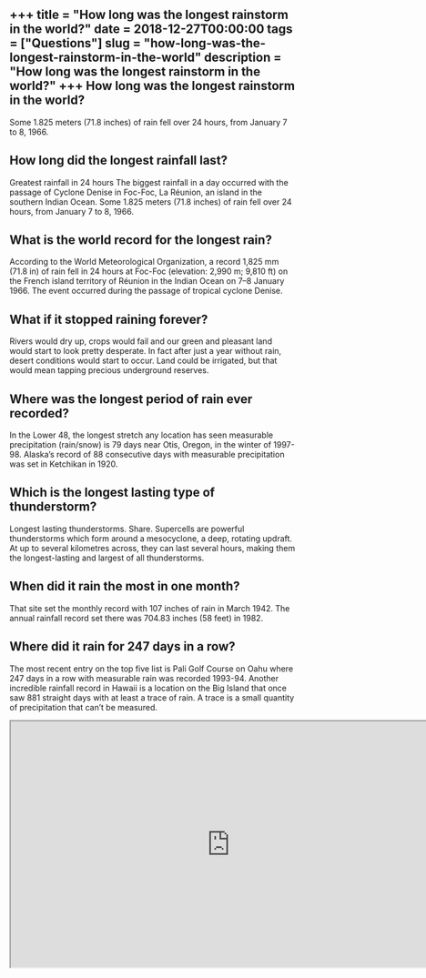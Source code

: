 +++
title = "How long was the longest rainstorm in the world?"
date = 2018-12-27T00:00:00
tags = ["Questions"]
slug = "how-long-was-the-longest-rainstorm-in-the-world"
description = "How long was the longest rainstorm in the world?"
+++
How long was the longest rainstorm in the world?
------------------------------------------------

Some 1.825 meters (71.8 inches) of rain fell over 24 hours, from January 7 to 8, 1966.

How long did the longest rainfall last?
---------------------------------------

Greatest rainfall in 24 hours The biggest rainfall in a day occurred with the passage of Cyclone Denise in Foc-Foc, La Réunion, an island in the southern Indian Ocean. Some 1.825 meters (71.8 inches) of rain fell over 24 hours, from January 7 to 8, 1966.

What is the world record for the longest rain?
----------------------------------------------

According to the World Meteorological Organization, a record 1,825 mm (71.8 in) of rain fell in 24 hours at Foc-Foc (elevation: 2,990 m; 9,810 ft) on the French island territory of Réunion in the Indian Ocean on 7–8 January 1966. The event occurred during the passage of tropical cyclone Denise.

What if it stopped raining forever?
-----------------------------------

Rivers would dry up, crops would fail and our green and pleasant land would start to look pretty desperate. In fact after just a year without rain, desert conditions would start to occur. Land could be irrigated, but that would mean tapping precious underground reserves.

Where was the longest period of rain ever recorded?
---------------------------------------------------

In the Lower 48, the longest stretch any location has seen measurable precipitation (rain/snow) is 79 days near Otis, Oregon, in the winter of 1997-98. Alaska’s record of 88 consecutive days with measurable precipitation was set in Ketchikan in 1920.

Which is the longest lasting type of thunderstorm?
--------------------------------------------------

Longest lasting thunderstorms. Share. Supercells are powerful thunderstorms which form around a mesocyclone, a deep, rotating updraft. At up to several kilometres across, they can last several hours, making them the longest-lasting and largest of all thunderstorms.

When did it rain the most in one month?
---------------------------------------

That site set the monthly record with 107 inches of rain in March 1942. The annual rainfall record set there was 704.83 inches (58 feet) in 1982.

Where did it rain for 247 days in a row?
----------------------------------------

The most recent entry on the top five list is Pali Golf Course on Oahu where 247 days in a row with measurable rain was recorded 1993-94. Another incredible rainfall record in Hawaii is a location on the Big Island that once saw 881 straight days with at least a trace of rain. A trace is a small quantity of precipitation that can’t be measured.

<iframe allow="accelerometer; autoplay; clipboard-write; encrypted-media; gyroscope; picture-in-picture" allowfullscreen="" class="__youtube_prefs__  epyt-is-override  no-lazyload" data-no-lazy="1" data-origheight="433" data-origwidth="770" data-skipgform_ajax_framebjll="" height="433" id="_ytid_23505" loading="lazy" src="https://www.youtube.com/embed/_1LdMWlNYS4?enablejsapi=1&autoplay=0&cc_load_policy=0&cc_lang_pref=&iv_load_policy=1&loop=0&modestbranding=0&rel=1&fs=1&playsinline=0&autohide=2&theme=dark&color=red&controls=1&" title="YouTube player" width="770"></iframe>